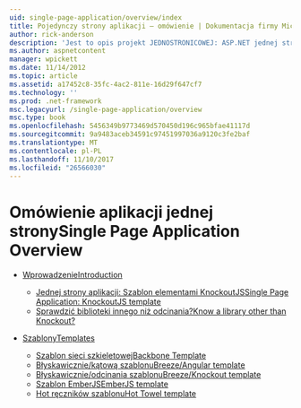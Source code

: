 ```yaml
---
uid: single-page-application/overview/index
title: Pojedynczy strony aplikacji — omówienie | Dokumentacja firmy Microsoft
author: rick-anderson
description: 'Jest to opis projekt JEDNOSTRONICOWEJ: ASP.NET jednej strony aplikacji JEDNOSTRONICOWEJ to nowa funkcja w wersji beta MVC 4. Zapewnia lepszą end-to-end e...'
ms.author: aspnetcontent
manager: wpickett
ms.date: 11/14/2012
ms.topic: article
ms.assetid: a17452c8-35fc-4ac2-811e-16d29f647cf7
ms.technology: ''
ms.prod: .net-framework
msc.legacyurl: /single-page-application/overview
msc.type: book
ms.openlocfilehash: 5456349b9773469d570450d196c965bfae41117d
ms.sourcegitcommit: 9a9483aceb34591c97451997036a9120c3fe2baf
ms.translationtype: MT
ms.contentlocale: pl-PL
ms.lasthandoff: 11/10/2017
ms.locfileid: "26566030"
---
```

<a name="single-page-application-overview"></a><span data-ttu-id="01283-104">Omówienie aplikacji jednej strony</span><span class="sxs-lookup"><span data-stu-id="01283-104">Single Page Application Overview</span></span>
====================
- [<span data-ttu-id="01283-105">Wprowadzenie</span><span class="sxs-lookup"><span data-stu-id="01283-105">Introduction</span></span>](introduction/index.md)

    - [<span data-ttu-id="01283-106">Jednej strony aplikacji: Szablon elementami KnockoutJS</span><span class="sxs-lookup"><span data-stu-id="01283-106">Single Page Application: KnockoutJS template</span></span>](introduction/knockoutjs-template.md)
    - [<span data-ttu-id="01283-107">Sprawdzić biblioteki innego niż odcinania?</span><span class="sxs-lookup"><span data-stu-id="01283-107">Know a library other than Knockout?</span></span>](introduction/other-libraries.md)
- [<span data-ttu-id="01283-108">Szablony</span><span class="sxs-lookup"><span data-stu-id="01283-108">Templates</span></span>](templates/index.md)

    - [<span data-ttu-id="01283-109">Szablon sieci szkieletowej</span><span class="sxs-lookup"><span data-stu-id="01283-109">Backbone Template</span></span>](templates/backbonejs-template.md)
    - [<span data-ttu-id="01283-110">Błyskawicznie/kątową szablonu</span><span class="sxs-lookup"><span data-stu-id="01283-110">Breeze/Angular template</span></span>](templates/breezeangular-template.md)
    - [<span data-ttu-id="01283-111">Błyskawicznie/odcinania szablonu</span><span class="sxs-lookup"><span data-stu-id="01283-111">Breeze/Knockout template</span></span>](templates/breezeknockout-template.md)
    - [<span data-ttu-id="01283-112">Szablon EmberJS</span><span class="sxs-lookup"><span data-stu-id="01283-112">EmberJS template</span></span>](templates/emberjs-template.md)
    - [<span data-ttu-id="01283-113">Hot ręczników szablonu</span><span class="sxs-lookup"><span data-stu-id="01283-113">Hot Towel template</span></span>](templates/hottowel-template.md)
